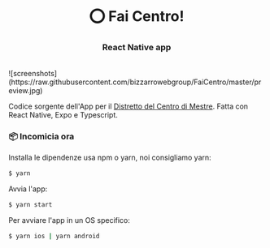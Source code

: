 <h1 align="center">⭕️ Fai Centro!</h1>
<h3 align="center">React Native app</h3>
<br />
![screenshots](https://raw.githubusercontent.com/bizzarrowebgroup/FaiCentro/master/preview.jpg)

Codice sorgente dell'App per il [Distretto del Centro di Mestre](https://www.faicentro.it/).
Fatta con React Native, Expo e Typescript.

### 📦 Incomicia ora

Installa le dipendenze usa npm o yarn, noi consigliamo yarn:

```sh
$ yarn
```

Avvia l'app:

```sh
$ yarn start
```

Per avviare l'app in un OS specifico:

```sh
$ yarn ios | yarn android
```